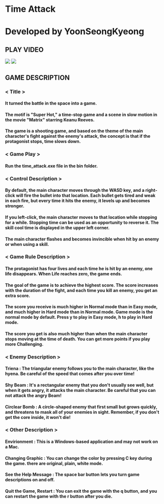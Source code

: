 # Time Attack
# Developed by YoonSeongKyeong

## **PLAY VIDEO**
![](./play_video/play_video_1.gif)
![](./play_video/play_video_2.gif)


## **GAME DESCRIPTION**

### **< Title >**
#### It turned the battle in the space into a game.
#### The motif is "Super Hot," a time-stop game and a scene in slow motion in the movie "Matrix" starring Keanu Reeves.
#### The game is a shooting game, and based on the theme of the main character's fight against the enemy's attack, the concept is that if the protagonist stops, time slows down.  

### **< Game Play >**
#### Run the time_attack.exe file in the bin folder.

### **< Control Description >**
#### By default, the main character moves through the WASD key, and a right-click will fire the bullet into that location. Each bullet gets tired and weak in each fire, but every time it hits the enemy, it levels up and becomes stronger.
#### If you left-click, the main character moves to that location while stopping for a while. Stopping time can be used as an opportunity to reverse it. The skill cool time is displayed in the upper left corner.
#### The main character flashes and becomes invincible when hit by an enemy or when using a skill.

### **< Game Rule Description >**
#### The protagonist has four lives and each time he is hit by an enemy, one life disappears. When Life reaches zero, the game ends.
#### The goal of the game is to achieve the highest score. The score increases with the duration of the fight, and each time you kill an enemy, you get an extra score.
#### The score you receive is much higher in Normal mode than in Easy mode, and much higher in Hard mode than in Normal mode. Game mode is the normal mode by default. Press y to play in Easy mode, h to play in Hard mode.
#### The score you get is also much higher than when the main character stops moving at the time of death. You can get more points if you play more Challenging.

### **< Enemy Description >**
#### Triena : The triangular enemy follows you to the main character, like the hyena. Be careful of the speed that comes after you over time!
#### Shy Beam : It's a rectangular enemy that you don't usually see well, but when it gets angry, it attacks the main character. Be careful that you can not attack the angry Beam!
#### Circlear Bomb : A circle-shaped enemy that first small but grows quickly, and threatens to mask all of your enemies in sight. Remember, if you don't get the core inside, it won't die!

### **< Other Description >**
#### Envirionment : This is a Windows-based application and may not work on a Mac.
#### Changing Graphic : You can change the color by pressing C key during the game. there are original, plain, white mode.
#### See the Help Message : The space bar button lets you turn game descriptions on and off.
#### Quit the Game, Restart : You can exit the game with the q button, and you can restart the game with the r button after you die.